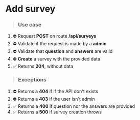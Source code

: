 # Add survey

> ### Use case

1. ⛔️ Request **POST** on route **/api/surveys**
2. ⛔️ Validate if the request is made by a **admin**
3. ⛔️ Validate that **question** and **answers** are valid
4. ⛔️ **Create** a survey with the provided data
5. ✅ Returns **204**, without data

> ### Exceptions

1. ⛔️ Returns a **404** if if the API don't exists
2. ⛔️ Returns a **403** if the user isn't admin
3. ✅ Returns a **400** if question nor the answers are provided
4. ✅ Returns a **500** if survey creation throws
